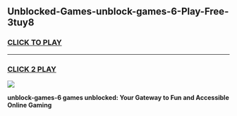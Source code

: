 
## Unblocked-Games-unblock-games-6-Play-Free-3tuy8
<h3>
<a href="https://premium76.site?title=unblock-games-6&ref=23A">CLICK TO PLAY</a></h3>
<hr>

<h3>
<a href="https://premium76.site?title=unblock-games-6&ref=23A">CLICK 2 PLAY</a>
  
</h3>

<a href="https://premium76.site?title=unblock-games-6&ref=23A"><img src="https://clearcache.store/games.png"></a>


**unblock-games-6 games unblocked: Your Gateway to Fun and Accessible Online Gaming**
